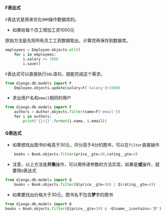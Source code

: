 #### F表达式
`F`表达式是用来优化`ORM`操作数据库的。

* 如果给每个员工增加工资1000元

原始方法是先将所有员工工资数据取出，计算完再保存到数据库。

```python
employees = Employee.objects.all()
    for i in employees:
        i.salary += 1000
        i.save()
```

`F`表达式可以直接执行`SQL`语句，就能完成这个需求。

```python
from django.db.models import F
    Employee.objects.update(salary=F('salary')+1000)
```

* 求出用户名和`email`相同的用户

```python
from django.db.models import F
    authors = Author.objects.filter(name=F('email'))
    for i in authors:
        print('{}/{}'.format(i.name, i.email))
```

#### Q表达式
* 如果想找出图书价格高于30元，评分高于4分的图书，可以在`filter`直接操作

```python
    books = Book.objects.filter(price__gte=30,rating__gte=4)
```
* 注意，以上方法是**并集**操作，可以用传递参数的方法实现，如果是**或**操作，就要用`Q`表达式

```python
from django.db.models import Q
    books = Book.objects.filter(Q(price__gte=30) | Q(rating__gte=4))
```

* 如果要找出价格大于30元，图书名不包含**梦**字的图书

```python
from django.db.models import Q
books = Book.objects.filter(Q(price__gte=30) & ~Q(name__icontains='梦'))
```

